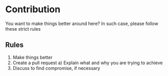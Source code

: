 # Contribution

You want to make things better around here?
In such case, please follow these strict rules

## Rules

1) Make things better
2) Create a pull request
    a) Explain what and why you are trying to achieve
3) Discuss to find compromise, if necessary
